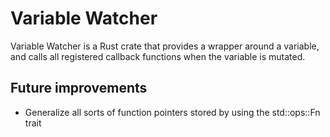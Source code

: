 # Variable Watcher

Variable Watcher is a Rust crate that provides a wrapper around a variable, and calls all registered callback functions when the variable is mutated.

## Future improvements
* Generalize all sorts of function pointers stored by using the std::ops::Fn trait
